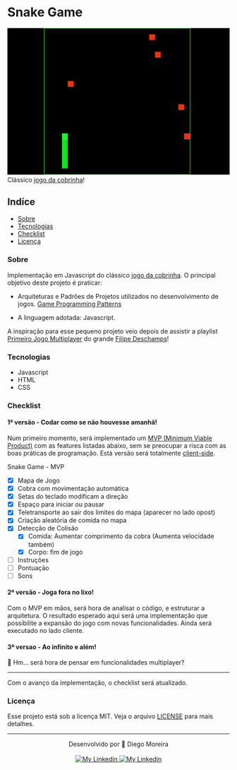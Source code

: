 # Snake Game

<a href="https://www.diegomoreira.net.br/snake-game">![Preview](/previews/preview-1.gif)</a>
Clássico [jogo da cobrinha](https://www.diegomoreira.net.br/snake-game)!
## Indíce

- [Sobre](#sobre)
- [Tecnologias](#tecnologias)
- [Checklist](#checklist)
- [Licença](#licença)

### Sobre

Implementação em Javascript do clássico [jogo da cobrinha](https://en.wikipedia.org/wiki/Snake_(video_game_genre)). O principal objetivo deste projeto é praticar:

- Arquiteturas e Padrões de Projetos utilizados no desenvolvimento de jogos. [Game Programming Patterns](https://gameprogrammingpatterns.com/)

- A linguagem adotada: Javascript. 

A inspiração para esse pequeno projeto veio depois de assistir a playlist [Primeiro Jogo Multiplayer](https://www.youtube.com/watch?v=0sTfIZvjYJk&list=PLMdYygf53DP5SVQQrkKCVWDS0TwYLVitL) do grande [Filipe Deschamps](https://github.com/filipedeschamps)!

### Tecnologias

- Javascript
- HTML
- CSS

### Checklist

#### 1ª versão - Codar como se não houvesse amanhã!

Num primeiro momento, será implementado um [MVP (Minimum Viable Product)](https://pt.wikipedia.org/wiki/Produto_vi%C3%A1vel_m%C3%ADnimo) com as features listadas abaixo, sem se preocupar a risca com as boas práticas de programação. Está versão será totalmente [client-side](https://pt.wikipedia.org/wiki/Lado_cliente).

Snake Game - MVP
- [x] Mapa de Jogo
- [x] Cobra com movimentação automática
- [x] Setas do teclado modificam a direção
- [x] Espaço para iniciar ou pausar
- [x] Teletransporte ao sair dos limites do mapa (aparecer no lado opost)
- [x] Criação aleatória de comida no mapa
- [x] Detecção de Colisão
  - [x] Comida: Aumentar comprimento da cobra (Aumenta velocidade também)
  - [x] Corpo: fim de jogo
- [ ] Instruções
- [ ] Pontuação
- [ ] Sons

#### 2ª versão - Joga fora no lixo!

Com o MVP em mãos, será hora de analisar o código, e estruturar a arquitetura. O resultado esperado aqui será uma implementação que possibilite a expansão do jogo com novas funcionalidades. Ainda será executado no lado cliente.

#### 3ª versao - Ao infinito e além!

🤔 Hm... será hora de pensar em funcionalidades multiplayer?

---

Com o avanço da implementação, o checklist será atualizado.

### Licença

Esse projeto está sob a licença MIT. Veja o arquivo [LICENSE](/LICENSE) para mais detalhes.

---

<div align="center">
  <div>Desenvolvido por 🤘 Diego Moreira</div>
  <br>
  <a href="https://github.com/diegyohoho/" >
    <img alt="My Linkedin" src="https://img.shields.io/badge/-diegyohoho-%230077B5?style=social&logo=github">
  </a>
  <a href="https://www.linkedin.com/in/diegyohoho/" >
    <img alt="My Linkedin" src="https://img.shields.io/badge/-diegyohoho-%230077B5?style=social&logo=linkedin">
  </a>
</div>
